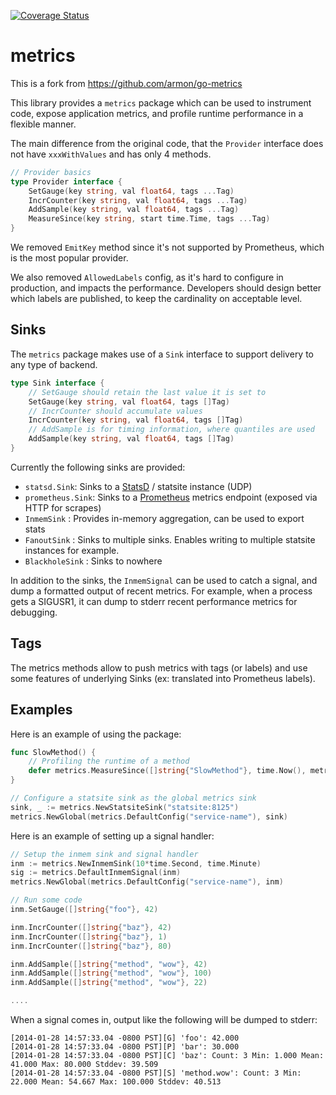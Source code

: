 [![Coverage Status](https://coveralls.io/repos/github/effective-security/metrics/badge.svg?branch=main)](https://coveralls.io/github/effective-security/metrics?branch=main)

metrics
=======

This is a fork from https://github.com/armon/go-metrics

This library provides a `metrics` package which can be used to instrument code,
expose application metrics, and profile runtime performance in a flexible manner.

The main difference from the original code, that the `Provider` interface
does not have `xxxWithValues` and has only 4 methods.
```go
// Provider basics
type Provider interface {
	SetGauge(key string, val float64, tags ...Tag)
	IncrCounter(key string, val float64, tags ...Tag)
	AddSample(key string, val float64, tags ...Tag)
	MeasureSince(key string, start time.Time, tags ...Tag)
}
```

We removed `EmitKey` method since it's not supported by Prometheus,
which is the most popular provider.

We also removed `AllowedLabels` config, as it's hard to configure in production,
and impacts the performance.
Developers should design better which labels are published, 
to keep the cardinality on acceptable level.

Sinks
-----

The `metrics` package makes use of a `Sink` interface to support delivery
to any type of backend.

```go
type Sink interface {
	// SetGauge should retain the last value it is set to
	SetGauge(key string, val float64, tags []Tag)
	// IncrCounter should accumulate values
	IncrCounter(key string, val float64, tags []Tag)
	// AddSample is for timing information, where quantiles are used
	AddSample(key string, val float64, tags []Tag)
}
```

Currently the following sinks are provided:

* `statsd.Sink`: Sinks to a [StatsD](https://github.com/etsy/statsd/) / statsite instance (UDP)
* `prometheus.Sink`: Sinks to a [Prometheus](http://prometheus.io/) metrics endpoint (exposed via HTTP for scrapes)
* `InmemSink` : Provides in-memory aggregation, can be used to export stats
* `FanoutSink` : Sinks to multiple sinks. Enables writing to multiple statsite instances for example.
* `BlackholeSink` : Sinks to nowhere

In addition to the sinks, the `InmemSignal` can be used to catch a signal,
and dump a formatted output of recent metrics. For example, when a process gets
a SIGUSR1, it can dump to stderr recent performance metrics for debugging.

Tags
----

The metrics methods allow to push metrics with tags (or labels) and use some features of underlying Sinks (ex: translated into Prometheus labels).

Examples
--------

Here is an example of using the package:

```go
func SlowMethod() {
    // Profiling the runtime of a method
    defer metrics.MeasureSince([]string{"SlowMethod"}, time.Now(), metrics.Tag{Name: "method", Value: mathod})
}

// Configure a statsite sink as the global metrics sink
sink, _ := metrics.NewStatsiteSink("statsite:8125")
metrics.NewGlobal(metrics.DefaultConfig("service-name"), sink)
```

Here is an example of setting up a signal handler:

```go
// Setup the inmem sink and signal handler
inm := metrics.NewInmemSink(10*time.Second, time.Minute)
sig := metrics.DefaultInmemSignal(inm)
metrics.NewGlobal(metrics.DefaultConfig("service-name"), inm)

// Run some code
inm.SetGauge([]string{"foo"}, 42)

inm.IncrCounter([]string{"baz"}, 42)
inm.IncrCounter([]string{"baz"}, 1)
inm.IncrCounter([]string{"baz"}, 80)

inm.AddSample([]string{"method", "wow"}, 42)
inm.AddSample([]string{"method", "wow"}, 100)
inm.AddSample([]string{"method", "wow"}, 22)

....
```

When a signal comes in, output like the following will be dumped to stderr:

    [2014-01-28 14:57:33.04 -0800 PST][G] 'foo': 42.000
    [2014-01-28 14:57:33.04 -0800 PST][P] 'bar': 30.000
    [2014-01-28 14:57:33.04 -0800 PST][C] 'baz': Count: 3 Min: 1.000 Mean: 41.000 Max: 80.000 Stddev: 39.509
    [2014-01-28 14:57:33.04 -0800 PST][S] 'method.wow': Count: 3 Min: 22.000 Mean: 54.667 Max: 100.000 Stddev: 40.513
